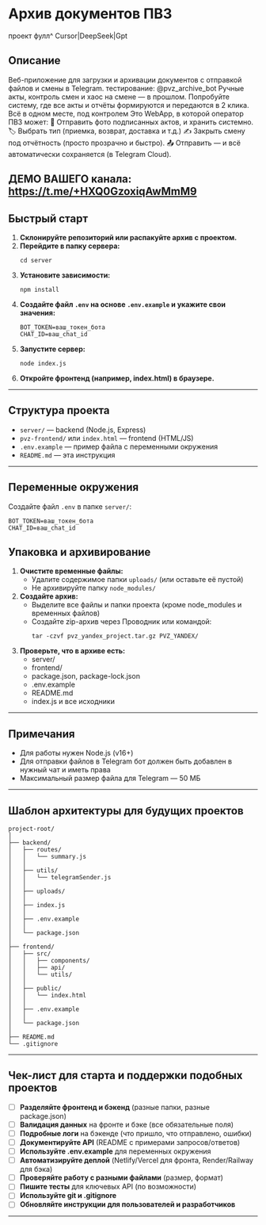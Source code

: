 # Архив документов ПВЗ
проект фулл^ Cursor|DeepSeek|Gpt
## Описание

Веб-приложение для загрузки и архивации документов с отправкой файлов и смены в Telegram.
тестирование: @pvz_archive_bot
Ручные акты, контроль смен и хаос на смене — в прошлом.
Попробуйте систему, где все акты и отчёты формируются и передаются в 2 клика.
Всё в одном месте, под контролем
Это WebApp, в которой оператор ПВЗ может:
📸 Отправить фото подписанных актов, и хранить системно.
🏷 Выбрать тип (приемка, возврат, доставка и т.д.)
✍️  Закрыть смену под отчётность (просто прозрачно и быстро). 
📤 Отправить — и всё автоматически сохраняется (в Telegram Cloud).

ДЕМО ВАШЕГО канала: https://t.me/+HXQ0GzoxiqAwMmM9
---

## Быстрый старт

1. **Склонируйте репозиторий или распакуйте архив с проектом.**
2. **Перейдите в папку сервера:**
   ```
   cd server
   ```
3. **Установите зависимости:**
   ```
   npm install
   ```
4. **Создайте файл `.env` на основе `.env.example` и укажите свои значения:**
   ```
   BOT_TOKEN=ваш_токен_бота
   CHAT_ID=ваш_chat_id
   ```
5. **Запустите сервер:**
   ```
   node index.js
   ```
6. **Откройте фронтенд (например, index.html) в браузере.**

---

## Структура проекта

- `server/` — backend (Node.js, Express)
- `pvz-frontend/` или `index.html` — frontend (HTML/JS)
- `.env.example` — пример файла с переменными окружения
- `README.md` — эта инструкция

---

## Переменные окружения

Создайте файл `.env` в папке `server/`:
```
BOT_TOKEN=ваш_токен_бота
CHAT_ID=ваш_chat_id
```

## Упаковка и архивирование

1. **Очистите временные файлы:**
   - Удалите содержимое папки `uploads/` (или оставьте её пустой)
   - Не архивируйте папку `node_modules/`
2. **Создайте архив:**
   - Выделите все файлы и папки проекта (кроме node_modules и временных файлов)
   - Создайте zip-архив через Проводник или командой:
     ```
     tar -czvf pvz_yandex_project.tar.gz PVZ_YANDEX/
     ```
3. **Проверьте, что в архиве есть:**
   - server/
   - frontend/
   - package.json, package-lock.json
   - .env.example
   - README.md
   - index.js и все исходники

---

## Примечания

- Для работы нужен Node.js (v16+)
- Для отправки файлов в Telegram бот должен быть добавлен в нужный чат и иметь права
- Максимальный размер файла для Telegram — 50 МБ

---

## Шаблон архитектуры для будущих проектов

```
project-root/
│
├── backend/
│   ├── routes/
│   │   └── summary.js
│   │
│   ├── utils/
│   │   └── telegramSender.js
│   │
│   ├── uploads/
│   │
│   ├── index.js
│   │
│   ├── .env.example
│   │
│   └── package.json
│
├── frontend/
│   ├── src/
│   │   ├── components/
│   │   ├── api/
│   │   └── utils/
│   │
│   ├── public/
│   │   └── index.html
│   │
│   ├── .env.example
│   │
│   └── package.json
│
├── README.md
└── .gitignore
```

---

## Чек-лист для старта и поддержки подобных проектов

- [ ] **Разделяйте фронтенд и бэкенд** (разные папки, разные package.json)
- [ ] **Валидация данных** на фронте и бэке (все обязательные поля)
- [ ] **Подробные логи** на бэкенде (что пришло, что отправлено, ошибки)
- [ ] **Документируйте API** (README с примерами запросов/ответов)
- [ ] **Используйте .env.example** для переменных окружения
- [ ] **Автоматизируйте деплой** (Netlify/Vercel для фронта, Render/Railway для бэка)
- [ ] **Проверяйте работу с разными файлами** (размер, формат)
- [ ] **Пишите тесты** для ключевых API (по возможности)
- [ ] **Используйте git и .gitignore**
- [ ] **Обновляйте инструкции для пользователей и разработчиков**

---
